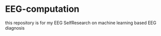 # EEG-computation
this repository is for my EEG SelfResearch on machine learning based EEG diagnosis
